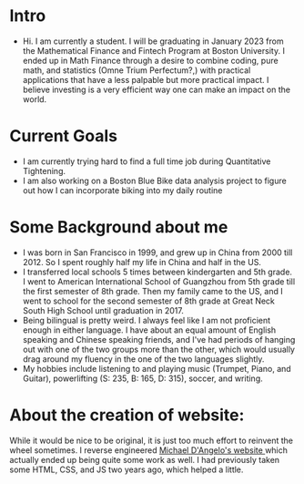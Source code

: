 
# Intro

- Hi. I am currently a student. I will be graduating in January 2023 from the Mathematical Finance and Fintech Program at Boston University. I ended up in Math Finance through a desire to combine coding, pure math, and statistics (Omne Trium Perfectum?,) with practical applications that have a less palpable but more practical impact. I believe investing is a very efficient way one can make an impact on the world. 

# Current Goals
- I am currently trying hard to find a full time job during Quantitative Tightening. 
- I am also working on a Boston Blue Bike data analysis project to figure out how I can incorporate biking into my daily routine
# Some Background about me

- I was born in San Francisco in 1999, and grew up in China from 2000 till 2012. So I spent roughly half my life in China and half in the US.
- I transferred local schools 5 times between kindergarten and 5th grade. I went to American International School of Guangzhou from 5th grade till the first semester of 8th grade. Then my family came to the US, and I went to school for the second semester of 8th grade at Great Neck South High School until graduation in 2017.
- Being bilingual is pretty weird. I always feel like I am not proficient enough in either language. I have about an equal amount of English speaking and Chinese speaking friends, and I've had periods of hanging out with one of the two groups more than the other, which would usually drag around my fluency in the one of the two languages slightly.
- My hobbies include listening to and playing music (Trumpet, Piano, and Guitar), powerlifting (S: 235, B: 165, D: 315), soccer, and writing.

# About the creation of website:

While it would be nice to be original, it is just too much effort to reinvent the wheel sometimes. I reverse engineered [Michael D'Angelo's website ](https://mldangelo.com/) which actually ended up being quite some work as well. I had previously taken some HTML, CSS, and JS two years ago, which helped a little.
